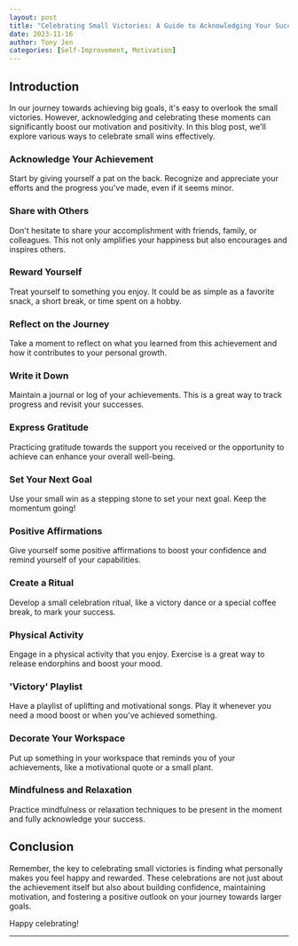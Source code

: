 ```yaml
---
layout: post
title: "Celebrating Small Victories: A Guide to Acknowledging Your Successes"
date: 2023-11-16
author: Tony Jen
categories: [Self-Improvement, Motivation]
---
```


## Introduction
In our journey towards achieving big goals, it's easy to overlook the small victories. However, acknowledging and celebrating these moments can significantly boost our motivation and positivity. In this blog post, we'll explore various ways to celebrate small wins effectively.

### Acknowledge Your Achievement
Start by giving yourself a pat on the back. Recognize and appreciate your efforts and the progress you've made, even if it seems minor.

### Share with Others
Don't hesitate to share your accomplishment with friends, family, or colleagues. This not only amplifies your happiness but also encourages and inspires others.

### Reward Yourself
Treat yourself to something you enjoy. It could be as simple as a favorite snack, a short break, or time spent on a hobby.

### Reflect on the Journey
Take a moment to reflect on what you learned from this achievement and how it contributes to your personal growth.

### Write it Down
Maintain a journal or log of your achievements. This is a great way to track progress and revisit your successes.

### Express Gratitude
Practicing gratitude towards the support you received or the opportunity to achieve can enhance your overall well-being.

### Set Your Next Goal
Use your small win as a stepping stone to set your next goal. Keep the momentum going!

### Positive Affirmations
Give yourself some positive affirmations to boost your confidence and remind yourself of your capabilities.

### Create a Ritual
Develop a small celebration ritual, like a victory dance or a special coffee break, to mark your success.

### Physical Activity
Engage in a physical activity that you enjoy. Exercise is a great way to release endorphins and boost your mood.

### 'Victory' Playlist
Have a playlist of uplifting and motivational songs. Play it whenever you need a mood boost or when you've achieved something.

### Decorate Your Workspace
Put up something in your workspace that reminds you of your achievements, like a motivational quote or a small plant.

### Mindfulness and Relaxation
Practice mindfulness or relaxation techniques to be present in the moment and fully acknowledge your success.

## Conclusion
Remember, the key to celebrating small victories is finding what personally makes you feel happy and rewarded. These celebrations are not just about the achievement itself but also about building confidence, maintaining motivation, and fostering a positive outlook on your journey towards larger goals.

Happy celebrating!

---
